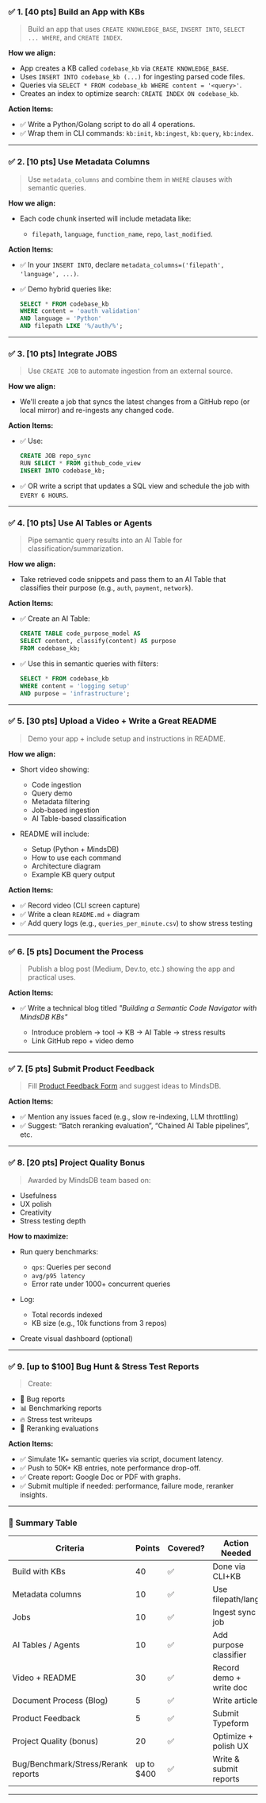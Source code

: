### ✅ 1. **\[40 pts] Build an App with KBs**

> Build an app that uses `CREATE KNOWLEDGE_BASE`, `INSERT INTO`, `SELECT ... WHERE`, and `CREATE INDEX`.

**How we align:**

* App creates a KB called `codebase_kb` via `CREATE KNOWLEDGE_BASE`.
* Uses `INSERT INTO codebase_kb (...)` for ingesting parsed code files.
* Queries via `SELECT * FROM codebase_kb WHERE content = '<query>'`.
* Creates an index to optimize search: `CREATE INDEX ON codebase_kb`.

**Action Items:**

* ✅ Write a Python/Golang script to do all 4 operations.
* ✅ Wrap them in CLI commands: `kb:init`, `kb:ingest`, `kb:query`, `kb:index`.

---

### ✅ 2. **\[10 pts] Use Metadata Columns**

> Use `metadata_columns` and combine them in `WHERE` clauses with semantic queries.

**How we align:**

* Each code chunk inserted will include metadata like:

  * `filepath`, `language`, `function_name`, `repo`, `last_modified`.

**Action Items:**

* ✅ In your `INSERT INTO`, declare `metadata_columns=('filepath', 'language', ...)`.
* ✅ Demo hybrid queries like:

  ```sql
  SELECT * FROM codebase_kb
  WHERE content = 'oauth validation'
  AND language = 'Python'
  AND filepath LIKE '%/auth/%';
  ```

---

### ✅ 3. **\[10 pts] Integrate JOBS**

> Use `CREATE JOB` to automate ingestion from an external source.

**How we align:**

* We'll create a job that syncs the latest changes from a GitHub repo (or local mirror) and re-ingests any changed code.

**Action Items:**

* ✅ Use:

  ```sql
  CREATE JOB repo_sync
  RUN SELECT * FROM github_code_view
  INSERT INTO codebase_kb;
  ```
* ✅ OR write a script that updates a SQL view and schedule the job with `EVERY 6 HOURS`.

---

### ✅ 4. **\[10 pts] Use AI Tables or Agents**

> Pipe semantic query results into an AI Table for classification/summarization.

**How we align:**

* Take retrieved code snippets and pass them to an AI Table that classifies their purpose (e.g., `auth`, `payment`, `network`).

**Action Items:**

* ✅ Create an AI Table:

  ```sql
  CREATE TABLE code_purpose_model AS
  SELECT content, classify(content) AS purpose
  FROM codebase_kb;
  ```
* ✅ Use this in semantic queries with filters:

  ```sql
  SELECT * FROM codebase_kb
  WHERE content = 'logging setup'
  AND purpose = 'infrastructure';
  ```

---

### ✅ 5. **\[30 pts] Upload a Video + Write a Great README**

> Demo your app + include setup and instructions in README.

**How we align:**

* Short video showing:

  * Code ingestion
  * Query demo
  * Metadata filtering
  * Job-based ingestion
  * AI Table-based classification
* README will include:

  * Setup (Python + MindsDB)
  * How to use each command
  * Architecture diagram
  * Example KB query output

**Action Items:**

* ✅ Record video (CLI screen capture)
* ✅ Write a clean `README.md` + diagram
* ✅ Add query logs (e.g., `queries_per_minute.csv`) to show stress testing

---

### ✅ 6. **\[5 pts] Document the Process**

> Publish a blog post (Medium, Dev.to, etc.) showing the app and practical uses.

**Action Items:**

* ✅ Write a technical blog titled *"Building a Semantic Code Navigator with MindsDB KBs"*

  * Introduce problem → tool → KB → AI Table → stress results
  * Link GitHub repo + video demo

---

### ✅ 7. **\[5 pts] Submit Product Feedback**

> Fill [Product Feedback Form](https://quira-org.typeform.com/to/magewvh9) and suggest ideas to MindsDB.

**Action Items:**

* ✅ Mention any issues faced (e.g., slow re-indexing, LLM throttling)
* ✅ Suggest: “Batch reranking evaluation”, “Chained AI Table pipelines”, etc.

---

### ✅ 8. **\[20 pts] Project Quality Bonus**

> Awarded by MindsDB team based on:

* Usefulness
* UX polish
* Creativity
* Stress testing depth

**How to maximize:**

* Run query benchmarks:

  * `qps`: Queries per second
  * `avg/p95 latency`
  * Error rate under 1000+ concurrent queries
* Log:

  * Total records indexed
  * KB size (e.g., 10k functions from 3 repos)
* Create visual dashboard (optional)

---

### ✅ 9. **\[up to \$100] Bug Hunt & Stress Test Reports**

> Create:

* 🐞 Bug reports
* 📊 Benchmarking reports
* 🔥 Stress test writeups
* 🧠 Reranking evaluations

**Action Items:**

* ✅ Simulate 1K+ semantic queries via script, document latency.
* ✅ Push to 50K+ KB entries, note performance drop-off.
* ✅ Create report: Google Doc or PDF with graphs.
* ✅ Submit multiple if needed: performance, failure mode, reranker insights.

---

### 🏁 Summary Table

| Criteria                            | Points      | Covered? | Action Needed           |
| ----------------------------------- | ----------- | -------- | ----------------------- |
| Build with KBs                      | 40          | ✅        | Done via CLI+KB         |
| Metadata columns                    | 10          | ✅        | Use filepath/lang       |
| Jobs                                | 10          | ✅        | Ingest sync job         |
| AI Tables / Agents                  | 10          | ✅        | Add purpose classifier  |
| Video + README                      | 30          | ✅        | Record demo + write doc |
| Document Process (Blog)             | 5           | ✅        | Write article           |
| Product Feedback                    | 5           | ✅        | Submit Typeform         |
| Project Quality (bonus)             | 20          | ✅        | Optimize + polish UX    |
| Bug/Benchmark/Stress/Rerank reports | up to \$400 | ✅        | Write & submit reports  |

---